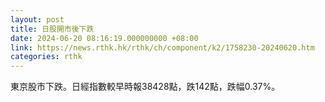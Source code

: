 ```yaml
---
layout: post
title: 日股開市後下跌
date: 2024-06-20 08:16:19.000000000 +08:00
link: https://news.rthk.hk/rthk/ch/component/k2/1758230-20240620.htm
categories: rthk
---
```


東京股市下跌。日經指數較早時報38428點，跌142點，跌幅0.37%。
